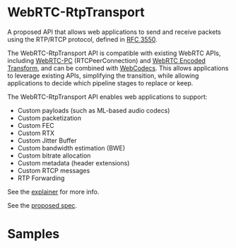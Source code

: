 # WebRTC-RtpTransport

A proposed API that allows web applications to send and receive packets using the RTP/RTCP protocol, defined in [RFC 3550](https://datatracker.ietf.org/doc/html/rfc3550). 

The WebRTC-RtpTransport API is compatible with existing WebRTC APIs, including [WebRTC-PC](https://w3c.github.io/webrtc-pc/) (RTCPeerConnection)
and [WebRTC Encoded Transform](https://www.w3.org/TR/webrtc-encoded-transform/), and can be combined with
[WebCodecs](https://w3c.github.io/webcodecs/). This allows applications to leverage existing APIs, simplifying the transition, while
allowing applications to decide which pipeline stages to replace or keep.  

The WebRTC-RtpTransport API enables web applications to support: 
- Custom payloads (such as ML-based audio codecs)
- Custom packetization 
- Custom FEC
- Custom RTX
- Custom Jitter Buffer
- Custom bandwidth estimation (BWE)
- Custom bitrate allocation
- Custom metadata (header extensions)
- Custom RTCP messages
- RTP Forwarding

See the [explainer](https://github.com/w3c/webrtc-rtptransport/blob/main/explainer.md) for more info.

See the [proposed spec]().

# Samples

   
